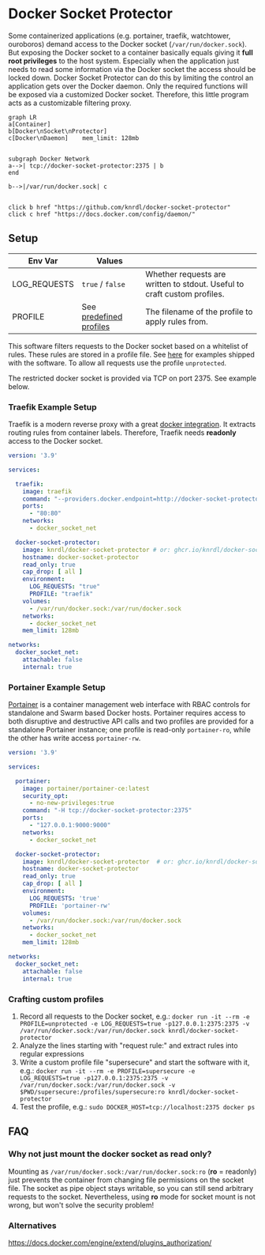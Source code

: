 # Docker Socket Protector
Some containerized applications (e.g. portainer, traefik, watchtower, ouroboros) demand access to the Docker socket (`/var/run/docker.sock`). But exposing the Docker socket to a container basically equals giving it **full root privileges** to the host system. Especially when the application just needs to read some information via the Docker socket the access should be locked down. Docker Socket Protector can do this by limiting the control an application gets over the Docker daemon. Only the required functions will be exposed via a customized Docker socket. Therefore, this little program acts as a customizable filtering proxy.

```mermaid
graph LR
a[Container]
b[Docker\nSocket\nProtector]
c[Docker\nDaemon]    mem_limit: 128mb


subgraph Docker Network
a-->| tcp://docker-socket-protector:2375 | b
end

b-->|/var/run/docker.sock| c


click b href "https://github.com/knrdl/docker-socket-protector"
click c href "https://docs.docker.com/config/daemon/"
```

## Setup

| Env Var      | Values           |                      |
|--------------|------------------|----------------------|
| LOG_REQUESTS | `true` / `false` | Whether requests are written to stdout. Useful to craft custom profiles.  |
| PROFILE      | See [predefined profiles](./profiles/)| The filename of the profile to apply rules from.  |

This software filters requests to the Docker socket based on a whitelist of rules. These rules are stored in a profile file. See [here](./profiles/) for examples shipped with the software. To allow all requests use the profile `unprotected`.

The restricted docker socket is provided via TCP on port 2375. See example below.

### Traefik Example Setup

Traefik is a modern reverse proxy with a great [docker integration](https://doc.traefik.io/traefik/providers/docker/). It extracts routing rules from container labels. Therefore, Traefik needs **readonly** access to the Docker socket.

```yaml
version: '3.9'

services:

  traefik:
    image: traefik
    command: "--providers.docker.endpoint=http://docker-socket-protector:2375"
    ports:
      - "80:80"
    networks:
      - docker_socket_net

  docker-socket-protector:
    image: knrdl/docker-socket-protector # or: ghcr.io/knrdl/docker-socket-protector
    hostname: docker-socket-protector
    read_only: true
    cap_drop: [ all ]
    environment:
      LOG_REQUESTS: "true"
      PROFILE: "traefik"
    volumes:
      - /var/run/docker.sock:/var/run/docker.sock
    networks:
      - docker_socket_net
    mem_limit: 128mb

networks:
  docker_socket_net:
    attachable: false
    internal: true
```

### Portainer Example Setup

[Portainer](https://docs.portainer.io/) is a container management web interface
with RBAC controls for standalone and Swarm based Docker hosts. Portainer
requires access to both disruptive and destructive API calls and two
profiles are provided for a standalone Portainer instance; one profile is
read-only `portainer-ro`, while the other has write access `portainer-rw`.

```yaml
version: '3.9'

services:

  portainer:
    image: portainer/portainer-ce:latest
    security_opt:
      - no-new-privileges:true
    command: "-H tcp://docker-socket-protector:2375"
    ports:
      - "127.0.0.1:9000:9000"
    networks:
      - docker_socket_net

  docker-socket-protector:
    image: knrdl/docker-socket-protector  # or: ghcr.io/knrdl/docker-socket-protector
    hostname: docker-socket-protector
    read_only: true
    cap_drop: [ all ]
    environment:
      LOG_REQUESTS: 'true'
      PROFILE: 'portainer-rw'
    volumes:
      - /var/run/docker.sock:/var/run/docker.sock
    networks:
      - docker_socket_net
    mem_limit: 128mb

networks:
  docker_socket_net:
    attachable: false
    internal: true
```

### Crafting custom profiles

1. Record all requests to the Docker socket, e.g.: `docker run -it --rm -e PROFILE=unprotected -e LOG_REQUESTS=true -p127.0.0.1:2375:2375 -v /var/run/docker.sock:/var/run/docker.sock knrdl/docker-socket-protector`
2. Analyze the lines starting with "request rule:" and extract rules into regular expressions
3. Write a custom profile file "supersecure" and start the software with it, e.g.: `docker run -it --rm -e PROFILE=supersecure -e LOG_REQUESTS=true -p127.0.0.1:2375:2375 -v /var/run/docker.sock:/var/run/docker.sock -v $PWD/supersecure:/profiles/supersecure:ro knrdl/docker-socket-protector`
4. Test the profile, e.g.: `sudo DOCKER_HOST=tcp://localhost:2375 docker ps`

## FAQ

### Why not just mount the docker socket as read only? 
Mounting as `/var/run/docker.sock:/var/run/docker.sock:ro` (**ro** = readonly) just prevents the container from changing file permissions on the socket file. The socket as pipe object stays writable, so you can still send arbitrary requests to the socket. Nevertheless, using **ro** mode for socket mount is not wrong, but won't solve the security problem!

### Alternatives

https://docs.docker.com/engine/extend/plugins_authorization/
